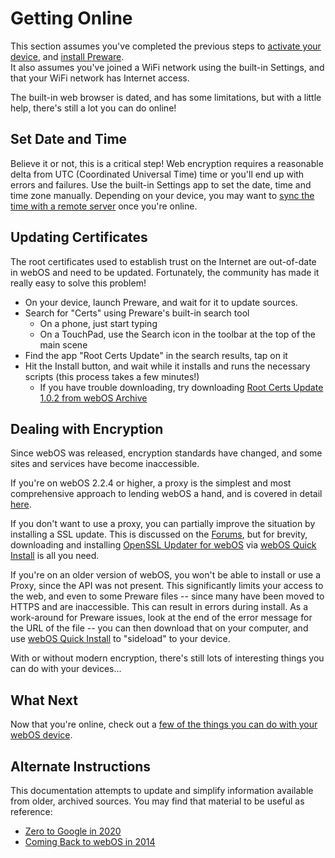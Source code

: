 # Getting Online

This section assumes you've completed the previous steps to [activate your device](activate.md), and [install Preware](appstores.md).<br>
It also assumes you've joined a WiFi network using the built-in Settings, and that your WiFi network has Internet access.

The built-in web browser is dated, and has some limitations, but with a little help, there's still a lot you can do online!

## Set Date and Time

Believe it or not, this is a critical step! Web encryption requires a reasonable delta from UTC (Coordinated Universal Time) time or you'll end up with errors and failures. Use the built-in Settings app to set the date, time and time zone manually. Depending on your device, you may want to [sync the time with a remote server](timesync.md) once you're online.

## Updating Certificates

The root certificates used to establish trust on the Internet are out-of-date in webOS and need to be updated. Fortunately, the community has made it really easy to solve this problem!

* On your device, launch Preware, and wait for it to update sources.
* Search for "Certs" using Preware's built-in search tool
    + On a phone, just start typing
    + On a TouchPad, use the Search icon in the toolbar at the top of the main scene
* Find the app "Root Certs Update" in the search results, tap on it
* Hit the Install button, and wait while it installs and runs the necessary scripts (this process takes a few minutes!)
    + If you have trouble downloading, try downloading [Root Certs Update 1.0.2 from webOS Archive](http://www.webosarchive.com/activation/com.palm_.rootcertsupdate_1.0-2_all.ipk)

## Dealing with Encryption

Since webOS was released, encryption standards have changed, and some sites and services have become inaccessible.

If you're on webOS 2.2.4 or higher, a proxy is the simplest and most comprehensive approach to lending webOS a hand, and is covered in detail [here](proxysetup.md).

If you don't want to use a proxy, you can partially improve the situation by installing a SSL update. This is discussed on the <a href="https://forums.webosnation.com/palm-pre-2/332581-zero-google-2020-step-step.html" target="_blank">Forums</a>, but for brevity, downloading and installing [OpenSSL Updater for webOS](http://www.webosarchive.com/activation/org.webosinternals.openssl-updater_0.9.8-6_armv7.ipk) via [webOS Quick Install](appstores.md) is all you need.

If you're on an older version of webOS, you won't be able to install or use a Proxy, since the API was not present. This significantly limits your access to the web, and even to some Preware files -- since many have been moved to HTTPS and are inaccessible. This can result in errors during install. As a work-around for Preware issues, look at the end of the error message for the URL of the file -- you can then download that on your computer, and use [webOS Quick Install](appstores.md) to "sideload" to your device.

With or without modern encryption, there's still lots of interesting things you can do with your devices...

## What Next

Now that you're online, check out a [few of the things you can do with your webOS device](thingstotry.md).

## Alternate Instructions

This documentation attempts to update and simplify information available from older, archived sources. You may find that material to be useful as reference:

* <a href="https://forums.webosnation.com/palm-pre-2/332581-zero-google-2020-step-step.html" target="_blank">Zero to Google in 2020</a>
* <a href="https://pivotce.com/2014/10/21/guide-coming-back-to-webos-in-2014-part-1/" target="_blank">Coming Back to webOS in 2014</a>